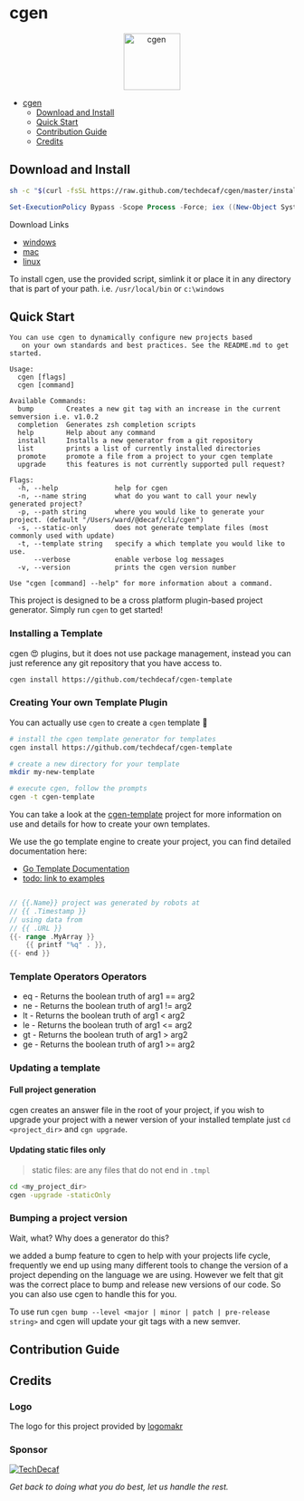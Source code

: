 # cgen

<p align="center">
  <img
    alt="cgen"
    src="https://images.techdecaf.com/fit-in/100x/techdecaf/cgen_logo.png"
    width="100"
  />
</p>


- [cgen](#ciprojectname)
  - [Download and Install](#download-and-install)
  - [Quick Start](#quick-start)
  - [Contribution Guide](#contribution-guide)
  - [Credits](#credits)

## Download and Install

```bash
sh -c "$(curl -fsSL https://raw.github.com/techdecaf/cgen/master/install.sh)"
```

```powershell
Set-ExecutionPolicy Bypass -Scope Process -Force; iex ((New-Object System.Net.WebClient).DownloadString('https://raw.github.com/techdecaf/cgen/master/install.ps1'))
```

Download Links

- [windows](http://github.techdecaf.io/cgen/latest/windows/cgen.exe)
- [mac](http://github.techdecaf.io/cgen/latest/darwin/cgen)
- [linux](http://github.techdecaf.io/cgen/latest/linux/cgen)

To install cgen, use the provided script, simlink it or place it in any directory that is part of your path.
i.e. `/usr/local/bin` or `c:\windows`


## Quick Start

```text
You can use cgen to dynamically configure new projects based
   on your own standards and best practices. See the README.md to get started.

Usage:
  cgen [flags]
  cgen [command]

Available Commands:
  bump        Creates a new git tag with an increase in the current semversion i.e. v1.0.2
  completion  Generates zsh completion scripts
  help        Help about any command
  install     Installs a new generator from a git repository
  list        prints a list of currently installed directories
  promote     promote a file from a project to your cgen template
  upgrade     this features is not currently supported pull request?

Flags:
  -h, --help              help for cgen
  -n, --name string       what do you want to call your newly generated project?
  -p, --path string       where you would like to generate your project. (default "/Users/ward/@decaf/cli/cgen")
  -s, --static-only       does not generate template files (most commonly used with update)
  -t, --template string   specify a which template you would like to use.
      --verbose           enable verbose log messages
  -v, --version           prints the cgen version number

Use "cgen [command] --help" for more information about a command.
```

This project is designed to be a cross platform plugin-based project generator. Simply run `cgen` to get started!

### Installing a Template

cgen :heart_eyes: plugins, but it does not use package management, instead you can just reference any git repository that you have access to.

```bash
cgen install https://github.com/techdecaf/cgen-template
```

### Creating Your own Template Plugin

You can actually use `cgen` to create a `cgen` template :tada:

```bash
# install the cgen template generator for templates
cgen install https://github.com/techdecaf/cgen-template

# create a new directory for your template
mkdir my-new-template

# execute cgen, follow the prompts
cgen -t cgen-template
```

You can take a look at the [cgen-template](https://github.com/techdecaf/cgen-template) project for more information on use and details for how to create your own templates.

We use the go template engine to create your project, you can find detailed documentation here:

- [Go Template Documentation](https://golang.org/pkg/html/template/)
- [todo: link to examples](/examples)

```go

// {{.Name}} project was generated by robots at
// {{ .Timestamp }}
// using data from
// {{ .URL }}
{{- range .MyArray }}
    {{ printf "%q" . }},
{{- end }}

```

### Template Operators Operators

- eq - Returns the boolean truth of arg1 == arg2
- ne - Returns the boolean truth of arg1 != arg2
- lt - Returns the boolean truth of arg1 < arg2
- le - Returns the boolean truth of arg1 <= arg2
- gt - Returns the boolean truth of arg1 > arg2
- ge - Returns the boolean truth of arg1 >= arg2

### Updating a template

#### Full project generation

cgen creates an answer file in the root of your project, if you wish to upgrade your project with
a newer version of your installed template just `cd <project_dir>` and `cgn upgrade`.

#### Updating static files only

> static files: are any files that do not end in `.tmpl`

```bash
cd <my_project_dir>
cgen -upgrade -staticOnly
```

### Bumping a project version

Wait, what? Why does a generator do this?

we added a bump feature to cgen to help with your projects life cycle, frequently we end up using many different tools to change the version of a project depending on the language we are using. However we felt that git was the correct place to bump and release new versions of our code. So you can also use cgen to handle this for you.

To use run `cgen bump --level <major | minor | patch | pre-release string>` and cgen will update your git tags with a new semver.


## Contribution Guide

## Credits

### Logo

The logo for this project provided by [logomakr](https://logomakr.com)

### Sponsor

[![TechDecaf](https://images.techdecaf.com/fit-in/150x/techdecaf/logo_full.png)](https://techdecaf.com)

_Get back to doing what you do best, let us handle the rest._

